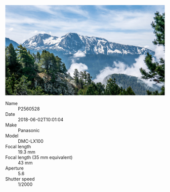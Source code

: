 [![P2560528](/photos/hd/P2560528.jpg)](/photos/full/P2560528.jpg?raw=true)

<dl>
  <dt>Name</dt>
  <dd>P2560528</dd>
  <dt>Date</dt>
  <dd>2018-06-02T10:01:04</dd>
  <dt>Make</dt>
  <dd>Panasonic</dd>
  <dt>Model</dt>
  <dd>DMC-LX100</dd>
  <dt>Focal length</dt>
  <dd>19.3 mm</dd>
  <dt>Focal length (35 mm equivalent)</dt>
  <dd>43 mm</dd>
  <dt>Aperture</dt>
  <dd>5.6</dd>
  <dt>Shutter speed</dt>
  <dd>1/2000</dd>
</dl>
